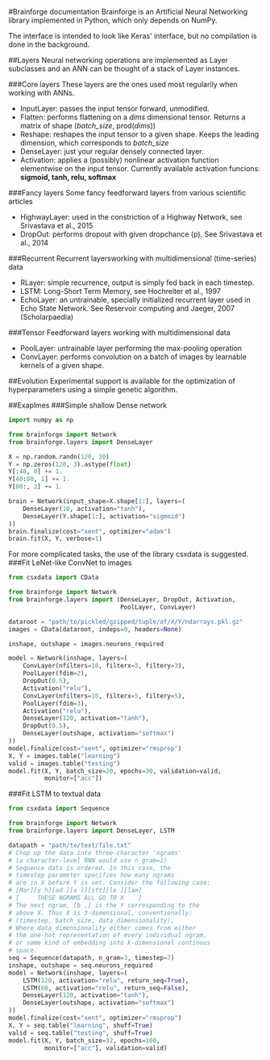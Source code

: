 #Brainforge documentation
Brainforge is an Artificial Neural Networking library implemented in Python,
which only depends on NumPy.

The interface is intended to look like Keras' interface, but no compilation
is done in the background.

##Layers
Neural networking operations are implemented as Layer subclasses and an
ANN can be thought of a stack of Layer instances.

###Core layers
These layers are the ones used most regularily when working with ANNs.

- InputLayer: passes the input tensor forward, unmodified.
- Flatten: performs flattening on a *dims* dimensional tensor. Returns a matrix of shape
(*batch_size*, prod(*dims*))
- Reshape: reshapes the input tensor to a given shape. Keeps the leading dimension,
which corresponds to *batch_size*
- DenseLayer: just your regular densely connected layer.
- Activation: applies a (possibly) nonlinear activation function elementwise on the
input tensor. Currently available activation funcions:
**sigmoid, tanh, relu, softmax**

###Fancy layers
Some fancy feedforward layers from various scientific articles

- HighwayLayer: used in the constriction of a Highway Network, see Srivastava et al., 2015
- DropOut: performs dropout with given dropchance (p). See Srivastava et al., 2014

###Recurrent
Recurrent layersworking with multidimensional (time-series) data

- RLayer: simple recurrence, output is simply fed back in each timestep.
- LSTM: Long-Short Term Memory, see Hochreiter et al., 1997
- EchoLayer: an untrainable, specially initialized recurrent layer used
in Echo State Network. See Reservoir computing and Jaeger, 2007 (Scholarpaedia)

###Tensor
Feedforward layers working with multidimensional data

- PoolLayer: untrainable layer performing the max-pooling operation
- ConvLayer: performs convolution on a batch of images by learnable kernels
of a given shape.

##Evolution
Experimental support is available for the optimization of hyperparameters
using a simple genetic algorithm.

##Exaplmes
###Simple shallow Dense network
```python
import numpy as np

from brainforge import Network
from brainforge.layers import DenseLayer

X = np.random.randn(120, 30)
Y = np.zeros(120, 3).astype(float)
Y[:40, 0] += 1.
Y[40:80, 1] += 1.
Y[80:, 2] += 1.

brain = Network(input_shape=X.shape[1:], layers=(
    DenseLayer(10, activation="tanh"),
    DenseLayer(Y.shape[1:], activation="sigmoid")
))
brain.finalize(cost="xent", optimizer="adam")
brain.fit(X, Y, verbose=1)
```
For more complicated tasks, the use of the library csxdata is suggested.
###Fit LeNet-like ConvNet to images
```python
from csxdata import CData

from brainforge import Network
from brainforge.layers import (DenseLayer, DropOut, Activation,
                               PoolLayer, ConvLayer)

dataroot = "path/to/pickled/gzipped/tuple/of/X/Y/ndarrays.pkl.gz"
images = CData(dataroot, indeps=0, headers=None)

inshape, outshape = images.neurons_required

model = Network(inshape, layers=(
    ConvLayer(nfilters=10, filterx=3, filtery=3),
    PoolLayer(fdim=2),
    DropOut(0.5),
    Activation("relu"),
    ConvLayer(nfilters=10, filterx=5, filtery=5),
    PoolLayer(fdim=3),
    Activation("relu"),
    DenseLayer(120, activation="tanh"),
    DropOut(0.5),
    DenseLayer(outshape, activation="softmax")
))
model.finalize(cost="xent", optimizer="rmsprop")
X, Y = images.table("learning")
valid = images.table("testing")
model.fit(X, Y, batch_size=20, epochs=30, validation=valid,
          monitor=["acc"])
```

###Fit LSTM to textual data
```python
from csxdata import Sequence

from brainforge import Network
from brainforge.layers import DenseLayer, LSTM

datapath = "path/to/text/file.txt"
# Chop up the data into three-character 'ngrams'
# (a character-level RNN would use n_gram=1) 
# Sequence data is ordered. In this case, the
# timestep parameter specifies how many ngrams
# are in X before Y is set. Consider the following case:
# [Mar][y h][ad ][a l][itt][le ][lam]
# [     THESE NGRAMS ALL GO TO X    ]
# The next ngram, [b ,] is the Y corresponding to the
# above X. Thus X is 3-dimensional, conventionally:
# (timestep, batch_size, data_dimensionality),
# Where data_dimensionality either comes from either
# the one-hot representation of every individual ngram,
# or some kind of embedding into k-dimensional continous
# space.
seq = Sequence(datapath, n_gram=3, timestep=7)
inshape, outshape = seq.neurons_required
model = Network(inshape, layers=(
    LSTM(120, activation="relu", return_seq=True),
    LSTM(60, activation="relu", return_seq=False),
    DenseLayer(120, activation="tanh"),
    DenseLayer(outshape, activation="softmax")
))
model.finalize(cost="xent", optimizer="rmsprop")
X, Y = seq.table("learning", shuff=True)
valid = seq.table("testing", shuff=True)
model.fit(X, Y, batch_size=32, epochs=100,
          monitor=["acc"], validation=valid)
```

